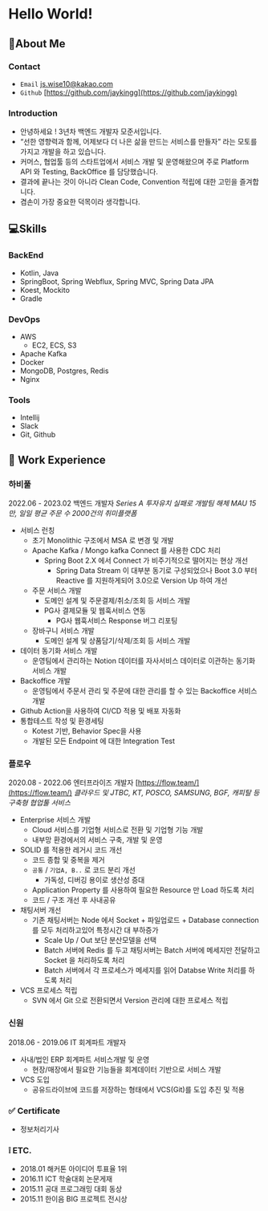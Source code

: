 # Hello World!
## 🙋‍About Me
### **Contact**
- `Email` js.wise10@kakao.com
- `Github` [https://github.com/jaykingg](https://github.com/jaykingg)

### **Introduction**

- 안녕하세요 ! 3년차 백엔드 개발자 모준서입니다.
- “선한 영향력과 함께, 어제보다 더 나은 삶을 만드는 서비스를 만들자” 라는 모토를 가지고 개발을 하고 있습니다.
- 커머스, 협업툴 등의 스타트업에서 서비스 개발 및 운영해왔으며 주로 Platform API 와 Testing, BackOffice 를 담당했습니다.
- 결과에 끝나는 것이 아니라 Clean Code, Convention 적립에 대한 고민을 즐겨합니다.
- 겸손이 가장 중요한 덕목이라 생각합니다.

## 💻Skills

### BackEnd
- Kotlin, Java
- SpringBoot, Spring Webflux, Spring MVC, Spring Data JPA
- Koest, Mockito
- Gradle

### DevOps
- AWS
    - EC2, ECS, S3
- Apache Kafka
- Docker
- MongoDB, Postgres, Redis
- Nginx

### Tools
- Intellij
- Slack
- Git, Github

## 🔆 Work Experience

### 하비풀
2022.06 - 2023.02
백엔드 개발자
*Series A 투자유치 실패로 개발팀 해체*
*MAU 15만, 일일 평균 주문 수 2000건의 취미플랫폼*<br/>
- 서비스 런칭
    - 초기 Monolithic 구조에서 MSA 로 변경 및 개발
    - Apache Kafka / Mongo kafka Connect 를 사용한 CDC 처리
        - Spring Boot 2.X 에서 Connect 가 비주기적으로 떨어지는 현상 개선
            - Spring Data Stream 이 대부분 동기로 구성되었으나 Boot 3.0 부터 Reactive 를 지원하게되어 3.0으로 Version Up 하여 개선
    - 주문 서비스 개발
        - 도메인 설계 및 주문결제/취소/조회 등 서비스 개발
        - PG사 결제모듈 및 웹훅서비스 연동
            - PG사 웹훅서비스 Response 버그 리포팅
    - 장바구니 서비스 개발
        - 도메인 설계 및 상품담기/삭제/조회 등 서비스 개발
          <br/>
- 데이터 동기화 서비스 개발
    - 운영팀에서 관리하는 Notion 데이터를 자사서비스 데이터로 이관하는 동기화 서비스 개발
      <br/>
- Backoffice 개발
    - 운영팀에서 주문서 관리 및 주문에 대한 관리를 할 수 있는 Backoffice 서비스 개발
      <br/>
- Github Action을 사용하여 CI/CD  적용 및 배포 자동화
  <br/>
- 통합테스트 작성 및 환경세팅
    - Kotest 기반, Behavior Spec을 사용
    - 개발된 모든 Endpoint 에 대한 Integration Test

### 플로우
2020.08 - 2022.06
엔터프라이즈 개발자
[https://flow.team/](https://flow.team/)
*클라우드 및 JTBC, KT, POSCO, SAMSUNG, BGF, 캐피탈 등 구축형 협업툴 서비스*
- Enterprise 서비스 개발
    - Cloud 서비스를 기업형 서비스로 전환 및 기업형 기능 개발
    - 내부망 환경에서의 서비스 구축, 개발 및 운영
      <br/>
- SOLID 를 적용한 레거시 코드 개선
    - 코드 종합 및 중복을 제거
    - `공통` / `기업A, B..` 로 코드 분리 개선
        - 가독성, 디버깅 용이로 생산성 증대
    - Application Property 를 사용하여 필요한 Resource 만 Load 하도록 처리
    - 코드 / 구조 개선 후 사내공유
      <br/>
- 채팅서버 개선
    - 기존 채팅서버는 Node 에서 Socket + 파일업로드 + Database connection 를 모두 처리하고있어 특정시간 대 부하증가
        - Scale Up / Out 보단 분산모델을 선택
        - Batch 서버에 Redis 를 두고 채팅서버는 Batch 서버에 메세지만 전달하고 Socket 을 처리하도록 처리
        - Batch 서버에서 각 프로세스가 메세지를 읽어 Databse Write 처리를 하도록 처리
          <br/>
- VCS 프로세스 적립
    - SVN 에서 Git 으로 전환되면서 Version 관리에 대한 프로세스 적립
      <br/>
### 신원
2018.06 - 2019.06
IT 회계파트 개발자
- 사내/법인 ERP 회계파트 서비스개발 및 운영
    - 현장/매장에서 필요한 기능들을 회계데이터 기반으로 서비스 개발
      <br/>
- VCS 도입
    - 공유드라이브에 코드를 저장하는 형태에서 VCS(Git)를 도입 추진 및 적용
      <br/>
### ✅ Certificate
- 정보처리기사
### ❕ ETC.
- 2018.01 해커톤 아이디어 투표율 1위
- 2016.11 ICT 학술대회 논문게재
- 2015.11 공대 프로그래밍 대회 동상
- 2015.11 한이음 BIG 프로젝트 전시상